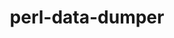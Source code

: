 ---
title: "perl-data-dumper"
layout: cache
categories: [package, develop]
meta: {"versions": ["2.173"], "compilers": ["gcc@=10.2.1", "gcc@=11.1.0", "gcc@=11.4.0", "gcc@=7.5.0", "gcc@=9.4.0", "oneapi@=2024.0.0"], "oss": ["centos7", "ubuntu18.04", "ubuntu20.04", "ubuntu22.04"], "platforms": ["linux"], "targets": ["neoverse_v1", "neoverse_v2", "ppc64le", "x86_64_v3"], "stacks": ["data-vis-sdk", "developer-tools", "developer-tools-manylinux2014", "e4s", "e4s-neoverse-v2", "e4s-neoverse_v1", "e4s-oneapi", "e4s-power", "ml-linux-x86_64-cpu", "ml-linux-x86_64-cuda", "root"], "num_specs": 18, "num_specs_by_stack": {"developer-tools-manylinux2014": 3, "root": 18, "developer-tools": 2, "e4s-power": 2, "data-vis-sdk": 2, "e4s-neoverse_v1": 2, "e4s-neoverse-v2": 2, "e4s": 2, "ml-linux-x86_64-cuda": 2, "ml-linux-x86_64-cpu": 2, "e4s-oneapi": 3}}
spec_details: [{"hash": "2mngl6u23o6a2a5kacv5zmjphbhm2k3e", "compiler": "gcc@=10.2.1", "versions": ["2.173"], "os": "centos7", "platform": "linux", "target": "x86_64_v3", "variants": ["build_system=perl"], "stacks": ["developer-tools-manylinux2014", "root"], "size": "-", "tarball": "https://binaries.spack.io/develop/build_cache/linux-centos7-x86_64_v3/gcc-10.2.1/perl-data-dumper-2.173/linux-centos7-x86_64_v3-gcc-10.2.1-perl-data-dumper-2.173-2mngl6u23o6a2a5kacv5zmjphbhm2k3e.spack"}, {"hash": "shnoajztxixgfcgp3xm7r23n2bdofq5i", "compiler": "gcc@=10.2.1", "versions": ["2.173"], "os": "centos7", "platform": "linux", "target": "x86_64_v3", "variants": ["build_system=perl"], "stacks": ["developer-tools-manylinux2014", "root"], "size": "-", "tarball": "https://binaries.spack.io/develop/build_cache/linux-centos7-x86_64_v3/gcc-10.2.1/perl-data-dumper-2.173/linux-centos7-x86_64_v3-gcc-10.2.1-perl-data-dumper-2.173-shnoajztxixgfcgp3xm7r23n2bdofq5i.spack"}, {"hash": "s7bwg4byo3zvae3tbsifwhgskaxsptkm", "compiler": "gcc@=10.2.1", "versions": ["2.173"], "os": "centos7", "platform": "linux", "target": "x86_64_v3", "variants": ["build_system=perl"], "stacks": ["developer-tools-manylinux2014", "root"], "size": "-", "tarball": "https://binaries.spack.io/develop/build_cache/linux-centos7-x86_64_v3/gcc-10.2.1/perl-data-dumper-2.173/linux-centos7-x86_64_v3-gcc-10.2.1-perl-data-dumper-2.173-s7bwg4byo3zvae3tbsifwhgskaxsptkm.spack"}, {"hash": "u4oqvhhpxqdiqqczavvnpuy53wnpxmog", "compiler": "gcc@=7.5.0", "versions": ["2.173"], "os": "ubuntu18.04", "platform": "linux", "target": "x86_64_v3", "variants": ["build_system=perl"], "stacks": ["root", "developer-tools"], "size": "-", "tarball": "https://binaries.spack.io/develop/build_cache/linux-ubuntu18.04-x86_64_v3/gcc-7.5.0/perl-data-dumper-2.173/linux-ubuntu18.04-x86_64_v3-gcc-7.5.0-perl-data-dumper-2.173-u4oqvhhpxqdiqqczavvnpuy53wnpxmog.spack"}, {"hash": "dbb227svcmmuco7sbcclixsswypblkal", "compiler": "gcc@=7.5.0", "versions": ["2.173"], "os": "ubuntu18.04", "platform": "linux", "target": "x86_64_v3", "variants": ["build_system=perl"], "stacks": ["root", "developer-tools"], "size": "-", "tarball": "https://binaries.spack.io/develop/build_cache/linux-ubuntu18.04-x86_64_v3/gcc-7.5.0/perl-data-dumper-2.173/linux-ubuntu18.04-x86_64_v3-gcc-7.5.0-perl-data-dumper-2.173-dbb227svcmmuco7sbcclixsswypblkal.spack"}, {"hash": "6djzboqj4b54pdfuumo2gntlmsdoye5c", "compiler": "gcc@=9.4.0", "versions": ["2.173"], "os": "ubuntu20.04", "platform": "linux", "target": "ppc64le", "variants": ["build_system=perl"], "stacks": ["e4s-power", "root"], "size": "-", "tarball": "https://binaries.spack.io/develop/build_cache/linux-ubuntu20.04-ppc64le/gcc-9.4.0/perl-data-dumper-2.173/linux-ubuntu20.04-ppc64le-gcc-9.4.0-perl-data-dumper-2.173-6djzboqj4b54pdfuumo2gntlmsdoye5c.spack"}, {"hash": "gskyqsjkqw6saepaxcr5eloxcosgf637", "compiler": "gcc@=9.4.0", "versions": ["2.173"], "os": "ubuntu20.04", "platform": "linux", "target": "ppc64le", "variants": ["build_system=perl"], "stacks": ["e4s-power", "root"], "size": "-", "tarball": "https://binaries.spack.io/develop/build_cache/linux-ubuntu20.04-ppc64le/gcc-9.4.0/perl-data-dumper-2.173/linux-ubuntu20.04-ppc64le-gcc-9.4.0-perl-data-dumper-2.173-gskyqsjkqw6saepaxcr5eloxcosgf637.spack"}, {"hash": "ktgattc4xtjqa3shfzatv6wuee3qq3ca", "compiler": "gcc@=11.1.0", "versions": ["2.173"], "os": "ubuntu20.04", "platform": "linux", "target": "x86_64_v3", "variants": ["build_system=perl"], "stacks": ["root", "data-vis-sdk"], "size": "-", "tarball": "https://binaries.spack.io/develop/build_cache/linux-ubuntu20.04-x86_64_v3/gcc-11.1.0/perl-data-dumper-2.173/linux-ubuntu20.04-x86_64_v3-gcc-11.1.0-perl-data-dumper-2.173-ktgattc4xtjqa3shfzatv6wuee3qq3ca.spack"}, {"hash": "tbx3bddvb3bumn6gkwbedyvyjr4hssio", "compiler": "gcc@=11.1.0", "versions": ["2.173"], "os": "ubuntu20.04", "platform": "linux", "target": "x86_64_v3", "variants": ["build_system=perl"], "stacks": ["root", "data-vis-sdk"], "size": "-", "tarball": "https://binaries.spack.io/develop/build_cache/linux-ubuntu20.04-x86_64_v3/gcc-11.1.0/perl-data-dumper-2.173/linux-ubuntu20.04-x86_64_v3-gcc-11.1.0-perl-data-dumper-2.173-tbx3bddvb3bumn6gkwbedyvyjr4hssio.spack"}, {"hash": "lts6x3heyldt6nctrv7oyyw3uxp5sst2", "compiler": "gcc@=11.4.0", "versions": ["2.173"], "os": "ubuntu22.04", "platform": "linux", "target": "neoverse_v1", "variants": ["build_system=perl"], "stacks": ["root", "e4s-neoverse_v1"], "size": "-", "tarball": "https://binaries.spack.io/develop/build_cache/linux-ubuntu22.04-neoverse_v1/gcc-11.4.0/perl-data-dumper-2.173/linux-ubuntu22.04-neoverse_v1-gcc-11.4.0-perl-data-dumper-2.173-lts6x3heyldt6nctrv7oyyw3uxp5sst2.spack"}, {"hash": "6a45t7jn47zdgkos6ofvloyolbljzto3", "compiler": "gcc@=11.4.0", "versions": ["2.173"], "os": "ubuntu22.04", "platform": "linux", "target": "neoverse_v1", "variants": ["build_system=perl"], "stacks": ["root", "e4s-neoverse_v1"], "size": "-", "tarball": "https://binaries.spack.io/develop/build_cache/linux-ubuntu22.04-neoverse_v1/gcc-11.4.0/perl-data-dumper-2.173/linux-ubuntu22.04-neoverse_v1-gcc-11.4.0-perl-data-dumper-2.173-6a45t7jn47zdgkos6ofvloyolbljzto3.spack"}, {"hash": "awia6h4hioby67bqagaa5natvg7dxboz", "compiler": "gcc@=11.4.0", "versions": ["2.173"], "os": "ubuntu22.04", "platform": "linux", "target": "neoverse_v2", "variants": ["build_system=perl"], "stacks": ["e4s-neoverse-v2", "root"], "size": "-", "tarball": "https://binaries.spack.io/develop/build_cache/linux-ubuntu22.04-neoverse_v2/gcc-11.4.0/perl-data-dumper-2.173/linux-ubuntu22.04-neoverse_v2-gcc-11.4.0-perl-data-dumper-2.173-awia6h4hioby67bqagaa5natvg7dxboz.spack"}, {"hash": "v34uswafwbdws5x7gif3x66lfsxyazry", "compiler": "gcc@=11.4.0", "versions": ["2.173"], "os": "ubuntu22.04", "platform": "linux", "target": "neoverse_v2", "variants": ["build_system=perl"], "stacks": ["e4s-neoverse-v2", "root"], "size": "-", "tarball": "https://binaries.spack.io/develop/build_cache/linux-ubuntu22.04-neoverse_v2/gcc-11.4.0/perl-data-dumper-2.173/linux-ubuntu22.04-neoverse_v2-gcc-11.4.0-perl-data-dumper-2.173-v34uswafwbdws5x7gif3x66lfsxyazry.spack"}, {"hash": "4byfa5ko2ok3fqgpqwjpk6jqscjzay7p", "compiler": "gcc@=11.4.0", "versions": ["2.173"], "os": "ubuntu22.04", "platform": "linux", "target": "x86_64_v3", "variants": ["build_system=perl"], "stacks": ["e4s", "ml-linux-x86_64-cuda", "root", "ml-linux-x86_64-cpu"], "size": "-", "tarball": "https://binaries.spack.io/develop/build_cache/linux-ubuntu22.04-x86_64_v3/gcc-11.4.0/perl-data-dumper-2.173/linux-ubuntu22.04-x86_64_v3-gcc-11.4.0-perl-data-dumper-2.173-4byfa5ko2ok3fqgpqwjpk6jqscjzay7p.spack"}, {"hash": "qnqnrxia5v7aojki3sq242ovxrc3izhr", "compiler": "gcc@=11.4.0", "versions": ["2.173"], "os": "ubuntu22.04", "platform": "linux", "target": "x86_64_v3", "variants": ["build_system=perl"], "stacks": ["e4s", "ml-linux-x86_64-cuda", "root", "ml-linux-x86_64-cpu"], "size": "-", "tarball": "https://binaries.spack.io/develop/build_cache/linux-ubuntu22.04-x86_64_v3/gcc-11.4.0/perl-data-dumper-2.173/linux-ubuntu22.04-x86_64_v3-gcc-11.4.0-perl-data-dumper-2.173-qnqnrxia5v7aojki3sq242ovxrc3izhr.spack"}, {"hash": "76xvbz2ucp3fwk25hgv4vdgi4z7kgei7", "compiler": "oneapi@=2024.0.0", "versions": ["2.173"], "os": "ubuntu22.04", "platform": "linux", "target": "x86_64_v3", "variants": ["build_system=perl"], "stacks": ["root", "e4s-oneapi"], "size": "-", "tarball": "https://binaries.spack.io/develop/build_cache/linux-ubuntu22.04-x86_64_v3/oneapi-2024.0.0/perl-data-dumper-2.173/linux-ubuntu22.04-x86_64_v3-oneapi-2024.0.0-perl-data-dumper-2.173-76xvbz2ucp3fwk25hgv4vdgi4z7kgei7.spack"}, {"hash": "mydvbrgb7jp5vsh73fjcnvlbozbgtvfv", "compiler": "oneapi@=2024.0.0", "versions": ["2.173"], "os": "ubuntu22.04", "platform": "linux", "target": "x86_64_v3", "variants": ["build_system=perl"], "stacks": ["root", "e4s-oneapi"], "size": "-", "tarball": "https://binaries.spack.io/develop/build_cache/linux-ubuntu22.04-x86_64_v3/oneapi-2024.0.0/perl-data-dumper-2.173/linux-ubuntu22.04-x86_64_v3-oneapi-2024.0.0-perl-data-dumper-2.173-mydvbrgb7jp5vsh73fjcnvlbozbgtvfv.spack"}, {"hash": "dhv33ukd7qb5qwjvx3ud4ysa4jpb3lmw", "compiler": "oneapi@=2024.0.0", "versions": ["2.173"], "os": "ubuntu22.04", "platform": "linux", "target": "x86_64_v3", "variants": ["build_system=perl"], "stacks": ["root", "e4s-oneapi"], "size": "-", "tarball": "https://binaries.spack.io/develop/build_cache/linux-ubuntu22.04-x86_64_v3/oneapi-2024.0.0/perl-data-dumper-2.173/linux-ubuntu22.04-x86_64_v3-oneapi-2024.0.0-perl-data-dumper-2.173-dhv33ukd7qb5qwjvx3ud4ysa4jpb3lmw.spack"}]
---